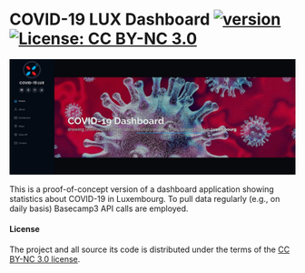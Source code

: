 # COVID-19 LUX Dashboard [![version](https://img.shields.io/badge/version-0.2.1-green.svg)](https://peterbanda.net) [![License: CC BY-NC 3.0](https://img.shields.io/badge/License-CC%20BY--NC%203.0-lightgrey.svg)](https://creativecommons.org/licenses/by-nc/3.0/)

<img src="https://github.com/peterbanda/covid-19-lux-dashboard/blob/master/public/images/app_screenshot.jpg" width="700px">

This is a proof-of-concept version of a dashboard application showing statistics about COVID-19 in Luxembourg. To pull data regularly (e.g., on daily basis) Basecamp3 API calls are employed.

#### License

The project and all source its code is distributed under the terms of the <a href="https://creativecommons.org/licenses/by-nc/3.0/">CC BY-NC 3.0 license</a>.
